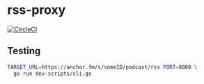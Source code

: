 # rss-proxy

[![CircleCI](https://circleci.com/gh/mtlynch/rss-proxy.svg?style=svg)](https://circleci.com/gh/mtlynch/rss-proxy)

## Testing

```bash
TARGET_URL=https://anchor.fm/s/someID/podcast/rss PORT=8080 \
  go run dev-scripts/cli.go
```
